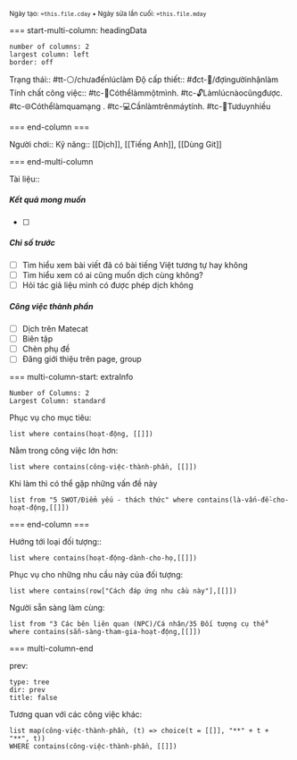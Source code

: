 <sub>Ngày tạo: `=this.file.cday` • Ngày sửa lần cuối: `=this.file.mday`</sub>

=== start-multi-column: headingData
```column-settings  
number of columns: 2
largest column: left
border: off
```

Trạng thái:: #tt-⚪/chưađếnlúclàm
Độ cấp thiết:: #đct-🍃/đợingườinhậnlàm 
Tính chất công việc:: #tc-🧍Cóthểlàmmộtmình. #tc-🔓Làmlúcnàocũngđược. #tc-🌐Cóthểlàmquamạng . #tc-💻Cầnlàmtrênmáytính. #tc-🧠Tưduynhiều

=== end-column ===

Người chơi::
Kỹ năng:: [[Dịch]], [[Tiếng Anh]], [[Dùng Git]]

=== end-multi-column

Tài liệu:: 
##### Kết quả mong muốn
- [ ] 
##### Chỉ số trước
- [ ] Tìm hiểu xem bài viết đã có bài tiếng Việt tương tự hay không 
- [ ] Tìm hiểu xem có ai cũng muốn dịch cùng không?
- [ ] Hỏi tác giả liệu mình có được phép dịch không

##### Công việc thành phần
- [ ] Dịch trên Matecat
- [ ] Biên tập
- [ ] Chèn phụ đề
- [ ] Đăng giới thiệu trên page, group

=== multi-column-start: extraInfo
```column-settings
Number of Columns: 2
Largest Column: standard
```

Phục vụ cho mục tiêu:
```dataview
list where contains(hoạt-động, [[]])
```
Nằm trong công việc lớn hơn:
```dataview
list where contains(công-việc-thành-phần, [[]])
```
Khi làm thì có thể gặp những vấn đề này
```dataview
list from "5 SWOT/Điểm yếu - thách thức" where contains(là-vấn-đề-cho-hoạt-động,[[]])
```

=== end-column ===

Hướng tới loại đối tượng::
```dataview
list where contains(hoạt-động-dành-cho-họ,[[]])
```
Phục vụ cho những nhu cầu này của đối tượng:
```dataview
list where contains(row["Cách đáp ứng nhu cầu này"],[[]])
```
Người sẵn sàng làm cùng:
```dataview
list from "3 Các bên liên quan (NPC)/Cá nhân/35 Đối tượng cụ thể" where contains(sẵn-sàng-tham-gia-hoạt-động,[[]])
```

=== multi-column-end

prev:
```breadcrumbs
type: tree
dir: prev
title: false
```

Tương quan với các công việc khác:
```dataview 
list map(công-việc-thành-phần, (t) => choice(t = [[]], "**" + t + "**", t))
WHERE contains(công-việc-thành-phần, [[]])
```

